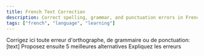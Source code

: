 ```yaml
---
title: French Text Correction
description: Correct spelling, grammar, and punctuation errors in French text, then provide 5 better alternatives with explanations.
tags: ["french", "language", "learning"]
---
```


Corrigez ici toute erreur d'orthographe, de grammaire ou de ponctuation: [text]
Proposez ensuite 5 meilleures alternatives 
Expliquez les erreurs 
